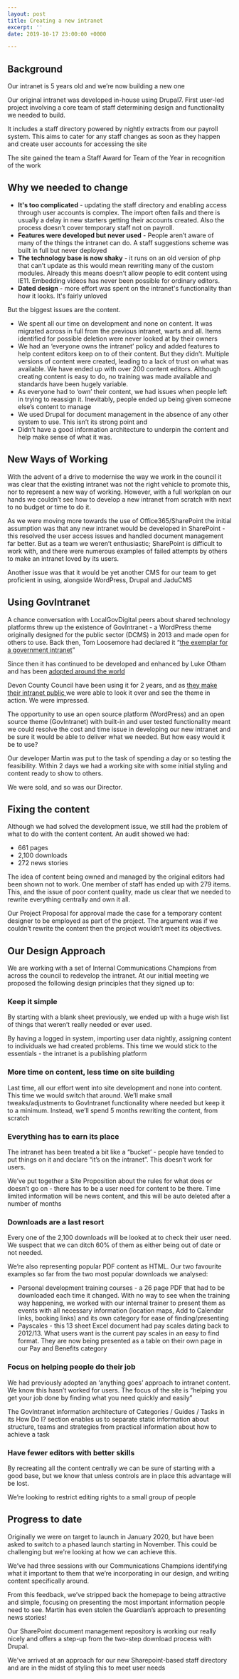 ```yaml
---
layout: post
title: Creating a new intranet
excerpt: ''
date: 2019-10-17 23:00:00 +0000

---
```

## Background

Our intranet is 5 years old and we’re now building a new one

Our original intranet was developed in-house using Drupal7. First user-led project involving a core team of staff determining design and functionality we needed to build.

It includes a staff directory powered by nightly extracts from our payroll system. This aims to cater for any staff changes as soon as they happen and create user accounts for accessing the site

The site gained the team a Staff Award for Team of the Year in recognition of the work

## Why we needed to change

* **It's too complicated** - updating the staff directory and enabling access through user accounts is complex. The import often fails and there is usually a delay in new starters getting their accounts created. Also the process doesn’t cover temporary staff not on payroll.
* **Features were developed but never used** - People aren’t aware of many of the things the intranet can do. A staff suggestions scheme was built in full but never deployed
* **The technology base is now shaky** - it runs on an old version of php that can’t update as this would mean rewriting many of the custom modules. Already this means doesn’t allow people to edit content using IE11. Embedding videos has never been possible for ordinary editors. 
* **Dated design** - more effort was spent on the intranet's functionality than how it looks. It's fairly unloved

But the biggest issues are the content.

* We spent all our time on development and none on content. It was migrated across in full from the previous intranet, warts and all. Items identified for possible deletion were never looked at by their owners
* We had an ‘everyone owns the intranet’ policy and added features to help content editors keep on to of their content. But they didn’t. Multiple versions of content were created, leading to a lack of trust on what was available. We have ended up with over 200 content editors. Although creating content is easy to do, no training was made available and standards have been hugely variable.
* As everyone had to ‘own’ their content, we had issues when people left in trying to reassign it. Inevitably, people ended up being given someone else’s content to manage
* We used Drupal for document management in the absence of any other system to use. This isn’t its strong point and
* Didn’t have a good information architecture to underpin the content and help make sense of what it was.

## New Ways of Working

With the advent of a drive to modernise the way we work in the council it was clear that the existing intranet was not the right vehicle to promote this, nor to represent a new way of working. However, with a full workplan on our hands we couldn’t see how to develop a new intranet from scratch with next to no budget or time to do it.

As we were moving more towards the use of Office365/SharePoint the initial assumption was that any new intranet would be developed in SharePoint - this resolved the user access issues and handled document management far better. But as a team we weren’t enthusiastic; SharePoint is difficult to work with, and there were numerous examples of failed attempts by others to make an intranet loved by its users.

Another issue was that it would be yet another CMS for our team to get proficient in using, alongside WordPress, Drupal and JaduCMS

## Using GovIntranet

A chance conversation with LocalGovDigital peers about shared technology platforms threw up the existence of GovIntranet - a WordPress theme originally designed for the public sector (DCMS) in 2013 and made open for others to use. Back then, Tom Loosemore had declared it “[the exemplar for a government intranet](https://gds.blog.gov.uk/2013/03/18/intranets-dcms/)”

Since then it has continued to be developed and enhanced by Luke Otham and has been [adopted around the world]()

Devon County Council have been using it for 2 years, and as [they make their intranet public ](https://inside.devon.gov.uk)we were able to look it over and see the theme in action. We were impressed.

The opportunity to use an open source platform (WordPress) and an open source theme (GovIntranet) with built-in and user tested functionality meant we could resolve the cost and time issue in developing our new intranet and be sure it would be able to deliver what we needed. But how easy would it be to use?

Our developer Martin was put to the task of spending a day or so testing the feasibility. Within 2 days we had a working site with some initial styling and content ready to show to others.

We were sold, and so was our Director.

## Fixing the content

Although we had solved the development issue, we still had the problem of what to do with the content content. An audit showed we had:

* 661 pages
* 2,100 downloads
* 272 news stories

The idea of content being owned and managed by the original editors had been shown not to work. One member of staff has ended up with 279 items. This, and the issue of poor content quality, made us clear that we needed to rewrite everything centrally and own it all.

Our Project Proposal for approval made the case for a temporary content designer to be employed as part of the project. The argument was if we couldn’t rewrite the content then the project wouldn’t meet its objectives.

## Our Design Approach

We are working with a set of Internal Communications Champions from across the council to redevelop the intranet. At our initial meeting we proposed the following design principles that they signed up to:

### Keep it simple

By starting with a blank sheet previously, we ended up with a huge wish list of things that weren’t really needed or ever used.

By having a logged in system, importing user data nightly, assigning content to individuals we had created problems. This time we would stick to the essentials - the intranet is a publishing platform

### More time on content, less time on site building

Last time, all our effort went into site development and none into content. This time we would switch that around. We’ll make small tweaks/adjustments to GovIntranet functionality where needed but keep it to a minimum. Instead, we’ll spend 5 months rewriting the content, from scratch

### Everything has to earn its place

The intranet has been treated a bit like a “bucket’ - people have tended to put things on it and declare “it’s on the intranet”. This doesn’t work for users.

We’ve put together a Site Proposition about the rules for what does or doesn’t go on - there has to be a user need for content to be there. Time limited information will be news content, and this will be auto deleted after a number of months

### Downloads are a last resort

Every one of the 2,100 downloads will be looked at to check their user need. We suspect that we can ditch 60% of them as either being out of date or not needed.

We’re also representing popular PDF content as HTML. Our two favourite examples so far from the two most popular downloads we analysed:

* Personal development training courses - a 26 page PDF that had to be downloaded each time it changed. With no way to see when the training way happening, we worked with our internal trainer to present them as events with all necessary information (location maps, Add to Calendar links, booking links) and its own category for ease of finding/presenting
* Payscales - this 13 sheet Excel document had pay scales dating back to 2012/13. What users want is the current pay scales in an easy to find format. They are now being presented as a table on their own page in our Pay and Benefits category

### Focus on helping people do their job

We had previously adopted an ‘anything goes’ approach to intranet content. We know this hasn’t worked for users. The focus of the site is “helping you get your job done by finding what you need quickly and easily”

The GovIntranet information architecture of Categories / Guides / Tasks in its How Do I? section enables us to separate static information about structure, teams and strategies from practical information about how to achieve a task

### Have fewer editors with better skills

By recreating all the content centrally we can be sure of starting with a good base, but we know that unless controls are in place this advantage will be lost.

We’re looking to restrict editing rights to a small group of people

## Progress to date

Originally we were on target to launch in January 2020, but have been asked to switch to a phased launch starting in November. This could be challenging but we're looking at how we can achieve this.

We’ve had three sessions with our Communications Champions identifying what it important to them that we’re incorporating in our design, and writing content specifically around.

From this feedback, we’ve stripped back the homepage to being attractive and simple, focusing on presenting the most important information people need to see. Martin has even stolen the Guardian’s approach to presenting news stories!

Our SharePoint document management repository is working our really nicely and offers a step-up from the two-step download process with Drupal. 

We've arrived at an approach for our new Sharepoint-based staff directory and are in the midst of styling this to meet user needs